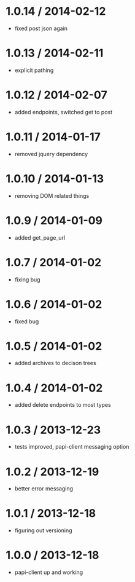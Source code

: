 
1.0.14 / 2014-02-12
===================
  - fixed post json again

1.0.13 / 2014-02-11
===================
  - explicit pathing

1.0.12 / 2014-02-07
===================
  - added endpoints, switched get to post


1.0.11 / 2014-01-17
===================
  - removed jquery dependency


1.0.10 / 2014-01-13
===================
  - removing DOM related things


1.0.9 / 2014-01-09
===================
  - added get_page_url

1.0.7 / 2014-01-02
===================
  - fixing bug

1.0.6 / 2014-01-02
===================
  - fixed bug

1.0.5 / 2014-01-02
===================
  - added archives to decison trees

1.0.4 / 2014-01-02
===================
  - added delete endpoints to most types

1.0.3 / 2013-12-23
===================
  - tests improved, papi-client messaging option

1.0.2 / 2013-12-19
===================
  - better error messaging

1.0.1 / 2013-12-18
===================
  - figuring out versioning

1.0.0 / 2013-12-18
===================
  - papi-client up and working

